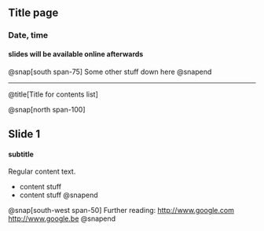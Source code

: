 ## Title page
### Date, time
#### slides will be available online afterwards

@snap[south span-75]
Some other stuff down here
@snapend

---

@title[Title for contents list]

@snap[north span-100]
## Slide 1
#### subtitle

Regular content text.
* content stuff
* content stuff
@snapend

@snap[south-west span-50]
Further reading:
http://www.google.com
http://www.google.be
@snapend